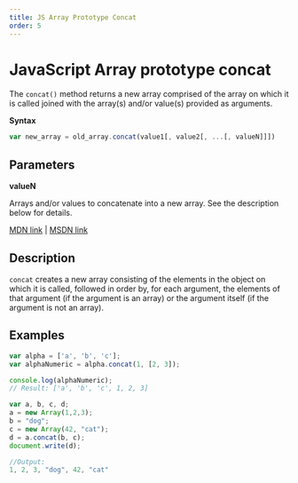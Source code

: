 ```yaml
---
title: JS Array Prototype Concat
order: 5
---
```

# JavaScript Array prototype concat

The `concat()` method returns a new array comprised of the array on which it is called joined with the array(s) and/or value(s) provided as arguments.

**Syntax**

```javascript
var new_array = old_array.concat(value1[, value2[, ...[, valueN]]])
```

## Parameters

**valueN**

Arrays and/or values to concatenate into a new array. See the description below for details.

[MDN link](https://developer.mozilla.org/en-US/docs/Web/JavaScript/Reference/Global_Objects/Array/concat) | [MSDN link](https://msdn.microsoft.com/en-us/LIBRary/2e06zxh0%28v=vs.94%29.aspx)

## Description

`concat` creates a new array consisting of the elements in the object on which it is called, followed in order by, for each argument, the elements of that argument (if the argument is an array) or the argument itself (if the argument is not an array).

## Examples

```javascript
var alpha = ['a', 'b', 'c'];
var alphaNumeric = alpha.concat(1, [2, 3]);

console.log(alphaNumeric); 
// Result: ['a', 'b', 'c', 1, 2, 3]
```

```javascript
var a, b, c, d;
a = new Array(1,2,3);
b = "dog";
c = new Array(42, "cat");
d = a.concat(b, c);
document.write(d);

//Output: 
1, 2, 3, "dog", 42, "cat"
```
